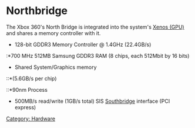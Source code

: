 # Northbridge

The Xbox 360's North Bridge is integrated into the system's [Xenos
(GPU)](Xenos_(GPU)) and shares a memory controller with it.

  - 128-bit GDDR3 Memory Controller @ 1.4GHz (22.4GB/s)

:\*700 MHz 512MB Samsung GDDR3 RAM (8 chips, each 512Mbit by 16 bits)

  - Shared System/Graphics memory

::\*(5.6GB/s per chip)

::\*90nm Process

  - 500MB/s read/write (1GB/s total) SIS [Southbridge](../Southbridge) interface (PCI express)

[Category: Hardware](/Hardware)
